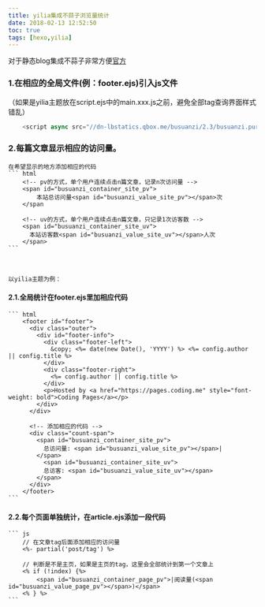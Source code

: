 ```yaml
---
title: yilia集成不蒜子浏览量统计
date: 2018-02-13 12:52:50
toc: true
tags: [hexo,yilia]
---
```


对于静态blog集成不蒜子非常方便[官方](http://busuanzi.ibruce.info/)

### 1.在相应的全局文件(例：footer.ejs)引入js文件
   （如果是yilia主题放在script.ejs中的main.xxx.js之前，避免全部tag查询界面样式错乱）
``` js
    <script async src="//dn-lbstatics.qbox.me/busuanzi/2.3/busuanzi.pure.mini.js"/>
```
<!--more-->

### 2.每篇文章显示相应的访问量。
    在希望显示的地方添加相应的代码
    ``` html
        <!-- pv的方式，单个用户连续点击n篇文章，记录n次访问量 -->
        <span id="busuanzi_container_site_pv">
            本站总访问量<span id="busuanzi_value_site_pv"></span>次
        </span
    
        <!-- uv的方式，单个用户连续点击n篇文章，只记录1次访客数 -->
        <span id="busuanzi_container_site_uv">
          本站访客数<span id="busuanzi_value_site_uv"></span>人次
        </span>
    ```
<br />

    以yilia主题为例：
#### 2.1.全局统计在footer.ejs里加相应代码
    ``` html
        <footer id="footer">
          <div class="outer">
            <div id="footer-info">
              <div class="footer-left">
                &copy; <%= date(new Date(), 'YYYY') %> <%= config.author || config.title %>
              </div>
              <div class="footer-right">
                <%= config.author || config.title %>
              </div>
              <p>Hosted by <a href="https://pages.coding.me" style="font-weight: bold">Coding Pages</a></p>
            </div>
          </div>
          
          <!-- 添加相应的代码 -->
          <div class="count-span">
            <span id="busuanzi_container_site_pv">
              总访问量: <span id="busuanzi_value_site_pv"></span>|
            </span>
              <span id="busuanzi_container_site_uv">
              总访客: <span id="busuanzi_value_site_uv"></span>
            </span>
          </div>
        </footer>
    ```
    
    
#### 2.2.每个页面单独统计，在article.ejs添加一段代码
    ``` js
        // 在文章tag后面添加相应的访问量    
        <%- partial('post/tag') %>
        
        // 判断是不是主页，如果是主页的tag，这里会全部统计到第一个文章上
        <% if (!index) {%>
            <span id="busuanzi_container_page_pv">|阅读量(<span id="busuanzi_value_page_pv"></span>)</span>
        <% } %>
    ```
    
    